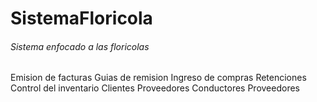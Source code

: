 # SistemaFloricola
###### Sistema enfocado a las floricolas
Emision de facturas
Guias de remision
Ingreso de compras
Retenciones
Control del inventario
Clientes
Proveedores
Conductores
Proveedores

  

